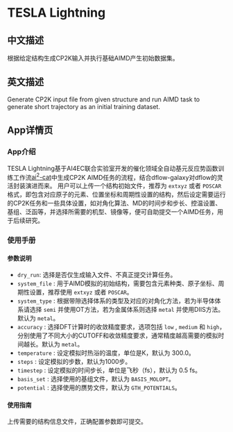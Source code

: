 # TESLA Lightning

## 中文描述

根据给定结构生成CP2K输入并执行基础AIMD产生初始数据集。

## 英文描述

Generate CP2K input file from given structure and run AIMD task to generate short trajectory as an initial training dataset.

## App详情页

### App介绍

TESLA Lightning基于AI4EC联合实验室开发的催化领域全自动基元反应势函数训练工作流[ai<sup>2</sup>-cat](https://github.com/chenggroup/ai2-kit)中生成CP2K AIMD任务的流程，结合dflow-galaxy对dflow的灵活封装演进而来。
用户可以上传一个结构初始文件，推荐为 `extxyz` 或者 `POSCAR` 格式，即包含对应原子的元素、位置坐标和周期性设置的结构，然后设定需要运行的CP2K任务和一些具体设置，如对角化算法、MD的时间步和步长、控温设置、基组、泛函等，并选择所需要的机型、镜像等，便可自助提交一个AIMD任务，用于后续研究。

### 使用手册

#### 参数说明

- `dry_run`: 选择是否仅生成输入文件、不真正提交计算任务。
- `system_file` : 用于AIMD模拟的初始结构，需要包含元素种类、原子坐标、周期性设置，推荐使用 `extxyz` 或者 `POSCAR`。 
- `system_type` : 根据带隙选择体系的类型及对应的对角化方法，若为半导体体系请选择 `semi` 并使用OT方法，若为金属体系则选择 `metal` 并使用DIIS方法。默认为 `metal`。
- `accuracy` : 选择DFT计算时的收敛精度要求，选项包括 `low` , `medium` 和 `high`，分别使用了不同大小的CUTOFF和收敛精度要求，通常精度越高需要的模拟时间越长。默认为 `metal`。
- `temperature` : 设定模拟时热浴的温度，单位是K，默认为 300.0。
- `steps` : 设定模拟的步数，默认为1000步。
- `timestep` : 设定模拟的时间步长，单位是飞秒（fs），默认为 0.5 fs。
- `basis_set` : 选择使用的基组文件，默认为 `BASIS_MOLOPT`。
- `potential` : 选择使用的赝势文件，默认为 `GTH_POTENTIALS`。

#### 使用指南

上传需要的结构信息文件，正确配置参数即可提交。

